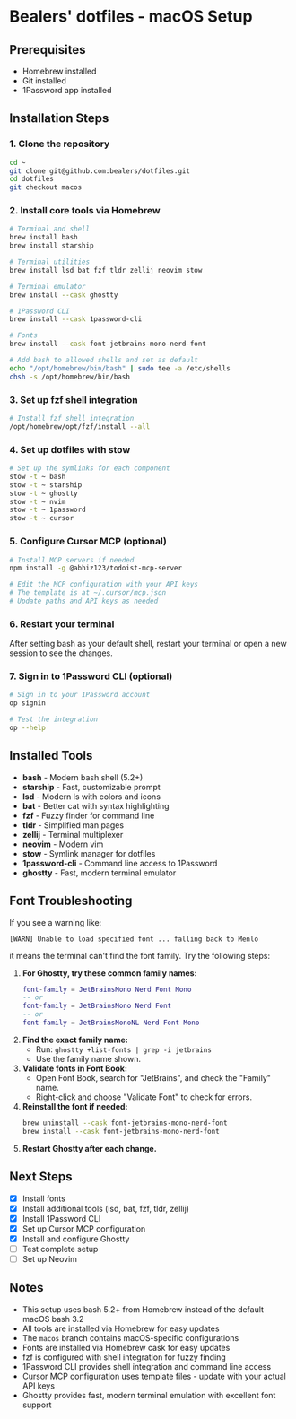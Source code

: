 # Bealers' dotfiles - macOS Setup

## Prerequisites

- Homebrew installed
- Git installed
- 1Password app installed

## Installation Steps

### 1. Clone the repository
```bash
cd ~
git clone git@github.com:bealers/dotfiles.git
cd dotfiles
git checkout macos
```

### 2. Install core tools via Homebrew

```bash
# Terminal and shell
brew install bash
brew install starship

# Terminal utilities
brew install lsd bat fzf tldr zellij neovim stow

# Terminal emulator
brew install --cask ghostty

# 1Password CLI
brew install --cask 1password-cli

# Fonts
brew install --cask font-jetbrains-mono-nerd-font

# Add bash to allowed shells and set as default
echo "/opt/homebrew/bin/bash" | sudo tee -a /etc/shells
chsh -s /opt/homebrew/bin/bash
```

### 3. Set up fzf shell integration

```bash
# Install fzf shell integration
/opt/homebrew/opt/fzf/install --all
```

### 4. Set up dotfiles with stow

```bash
# Set up the symlinks for each component
stow -t ~ bash
stow -t ~ starship
stow -t ~ ghostty
stow -t ~ nvim
stow -t ~ 1password
stow -t ~ cursor
```

### 5. Configure Cursor MCP (optional)

```bash
# Install MCP servers if needed
npm install -g @abhiz123/todoist-mcp-server

# Edit the MCP configuration with your API keys
# The template is at ~/.cursor/mcp.json
# Update paths and API keys as needed
```

### 6. Restart your terminal

After setting bash as your default shell, restart your terminal or open a new session to see the changes.

### 7. Sign in to 1Password CLI (optional)

```bash
# Sign in to your 1Password account
op signin

# Test the integration
op --help
```

## Installed Tools

- **bash** - Modern bash shell (5.2+)
- **starship** - Fast, customizable prompt
- **lsd** - Modern ls with colors and icons
- **bat** - Better cat with syntax highlighting
- **fzf** - Fuzzy finder for command line
- **tldr** - Simplified man pages
- **zellij** - Terminal multiplexer
- **neovim** - Modern vim
- **stow** - Symlink manager for dotfiles
- **1password-cli** - Command line access to 1Password
- **ghostty** - Fast, modern terminal emulator

## Font Troubleshooting

If you see a warning like:
```
[WARN] Unable to load specified font ... falling back to Menlo
```
it means the terminal can't find the font family. Try the following steps:

1. **For Ghostty, try these common family names:**
   ```lua
   font-family = JetBrainsMono Nerd Font Mono
   -- or
   font-family = JetBrainsMono Nerd Font
   -- or
   font-family = JetBrainsMonoNL Nerd Font Mono
   ```
2. **Find the exact family name:**
   - Run: `ghostty +list-fonts | grep -i jetbrains`
   - Use the family name shown.
3. **Validate fonts in Font Book:**
   - Open Font Book, search for "JetBrains", and check the "Family" name.
   - Right-click and choose "Validate Font" to check for errors.
4. **Reinstall the font if needed:**
   ```bash
   brew uninstall --cask font-jetbrains-mono-nerd-font
   brew install --cask font-jetbrains-mono-nerd-font
   ```
5. **Restart Ghostty after each change.**

## Next Steps

- [x] Install fonts
- [x] Install additional tools (lsd, bat, fzf, tldr, zellij)
- [x] Install 1Password CLI
- [x] Set up Cursor MCP configuration
- [x] Install and configure Ghostty
- [ ] Test complete setup
- [ ] Set up Neovim

## Notes

- This setup uses bash 5.2+ from Homebrew instead of the default macOS bash 3.2
- All tools are installed via Homebrew for easy updates
- The `macos` branch contains macOS-specific configurations
- Fonts are installed via Homebrew cask for easy updates
- fzf is configured with shell integration for fuzzy finding
- 1Password CLI provides shell integration and command line access
- Cursor MCP configuration uses template files - update with your actual API keys
- Ghostty provides fast, modern terminal emulation with excellent font support 